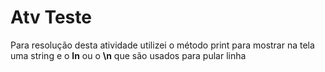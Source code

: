 # Atv Teste
Para resolução desta atividade utilizei o método print para mostrar na tela uma string e o **ln** ou o **\n** que são usados para pular linha
